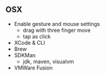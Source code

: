 ## OSX

* Enable gesture and mouse settings
    * drag with three finger move
    * tap as click
* XCode & CLI
* Brew
* SDKMan
    * jdk, maven, visualvm
* VMWare Fusion

